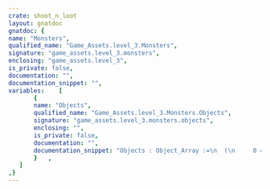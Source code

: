 ```yaml
---
crate: shoot_n_loot
layout: gnatdoc
gnatdoc: {
name: "Monsters",
qualified_name: "Game_Assets.level_3.Monsters",
signature: "game_assets.level_3.monsters",
enclosing: "game_assets.level_3",
is_private: false,
documentation: "",
documentation_snippet: "",
variables:    [
       {
       name: "Objects",
       qualified_name: "Game_Assets.level_3.Monsters.Objects",
       signature: "game_assets.level_3.monsters.objects",
       enclosing: "",
       is_private: false,
       documentation: "",
       documentation_snippet: "Objects : Object_Array :=\n  (\n     0 => (\n      Kind => POINT_OBJ,\n      Id   =>  8,\n      Name => null,\n      X    =>  1.12000E+02,\n      Y    =>  8.80000E+01,\n      Width =>  8.00000E+00,\n      Height =>  8.00000E+00,\n      Flip_Vertical => FALSE,\n      Flip_Horizontal => FALSE,\n      Tile_Id =>  57,\n      Str => null\n    )\n  );",
       }   ,
   ]
,}
---
```


